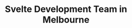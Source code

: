 ---
title: Svelte Development Team in Melbourne
permalink: /landings/locations/melbourne/developer/svelte
technology: Svelte
location: Melbourne
---